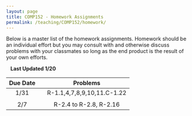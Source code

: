 ```yaml
---
layout: page
title: COMP152 - Homework Assignments
permalink: /teaching/COMP152/homework/
---
```


Below is a master list of the homework assignments. Homework should be an individual effort but you may consult with and otherwise discuss problems with your classmates so long as the end product is the result of your own efforts.

&nbsp;&nbsp;&nbsp;**Last Updated 1/20**


| Due Date | | Problems |
|:----: | :----: | :----: |
|1/31  | | R-1.1,4,7,8,9,10,11.C-1.22 |
| | | |
|2/7 | | R-2.4 to R-2.8, R-2.16 |
